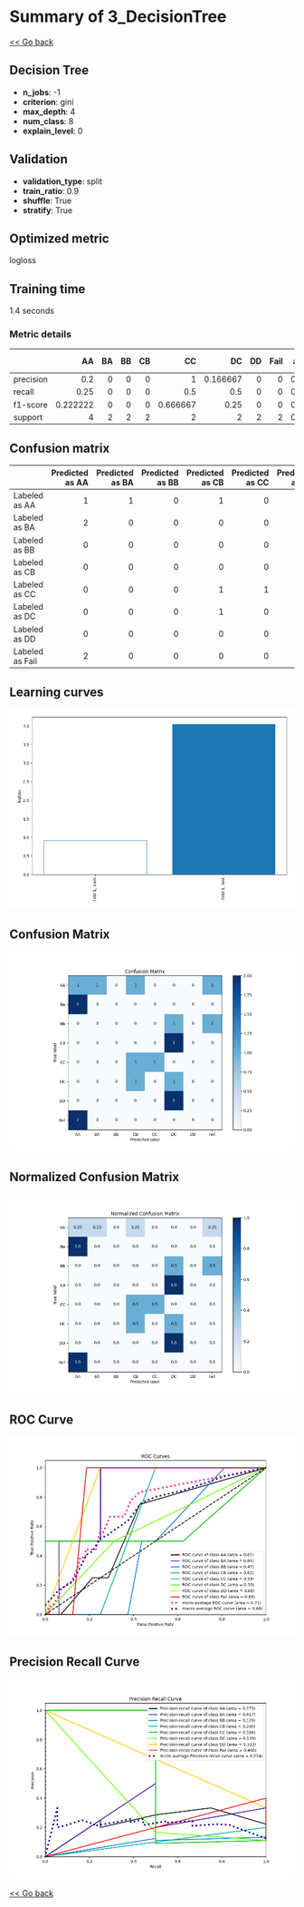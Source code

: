 # Summary of 3_DecisionTree

[<< Go back](../README.md)


## Decision Tree
- **n_jobs**: -1
- **criterion**: gini
- **max_depth**: 4
- **num_class**: 8
- **explain_level**: 0

## Validation
 - **validation_type**: split
 - **train_ratio**: 0.9
 - **shuffle**: True
 - **stratify**: True

## Optimized metric
logloss

## Training time

1.4 seconds

### Metric details
|           |       AA |   BA |   BB |   CB |       CC |       DC |   DD |   Fail |   accuracy |   macro avg |   weighted avg |   logloss |
|:----------|---------:|-----:|-----:|-----:|---------:|---------:|-----:|-------:|-----------:|------------:|---------------:|----------:|
| precision | 0.2      |    0 |    0 |    0 | 1        | 0.166667 |    0 |      0 |   0.166667 |    0.170833 |       0.174074 |   4.04011 |
| recall    | 0.25     |    0 |    0 |    0 | 0.5      | 0.5      |    0 |      0 |   0.166667 |    0.15625  |       0.166667 |   4.04011 |
| f1-score  | 0.222222 |    0 |    0 |    0 | 0.666667 | 0.25     |    0 |      0 |   0.166667 |    0.142361 |       0.151235 |   4.04011 |
| support   | 4        |    2 |    2 |    2 | 2        | 2        |    2 |      2 |   0.166667 |   18        |      18        |   4.04011 |


## Confusion matrix
|                 |   Predicted as AA |   Predicted as BA |   Predicted as BB |   Predicted as CB |   Predicted as CC |   Predicted as DC |   Predicted as DD |   Predicted as Fail |
|:----------------|------------------:|------------------:|------------------:|------------------:|------------------:|------------------:|------------------:|--------------------:|
| Labeled as AA   |                 1 |                 1 |                 0 |                 1 |                 0 |                 0 |                 0 |                   1 |
| Labeled as BA   |                 2 |                 0 |                 0 |                 0 |                 0 |                 0 |                 0 |                   0 |
| Labeled as BB   |                 0 |                 0 |                 0 |                 0 |                 0 |                 1 |                 0 |                   1 |
| Labeled as CB   |                 0 |                 0 |                 0 |                 0 |                 0 |                 2 |                 0 |                   0 |
| Labeled as CC   |                 0 |                 0 |                 0 |                 1 |                 1 |                 0 |                 0 |                   0 |
| Labeled as DC   |                 0 |                 0 |                 0 |                 1 |                 0 |                 1 |                 0 |                   0 |
| Labeled as DD   |                 0 |                 0 |                 0 |                 0 |                 0 |                 2 |                 0 |                   0 |
| Labeled as Fail |                 2 |                 0 |                 0 |                 0 |                 0 |                 0 |                 0 |                   0 |

## Learning curves
![Learning curves](learning_curves.png)
## Confusion Matrix

![Confusion Matrix](confusion_matrix.png)


## Normalized Confusion Matrix

![Normalized Confusion Matrix](confusion_matrix_normalized.png)


## ROC Curve

![ROC Curve](roc_curve.png)


## Precision Recall Curve

![Precision Recall Curve](precision_recall_curve.png)



[<< Go back](../README.md)
